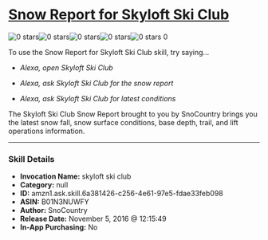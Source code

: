 # [Snow Report for Skyloft Ski Club](http://alexa.amazon.com/#skills/amzn1.ask.skill.6a381426-c256-4e61-97e5-fdae33feb098)
![0 stars](../../images/ic_star_border_black_18dp_1x.png)![0 stars](../../images/ic_star_border_black_18dp_1x.png)![0 stars](../../images/ic_star_border_black_18dp_1x.png)![0 stars](../../images/ic_star_border_black_18dp_1x.png)![0 stars](../../images/ic_star_border_black_18dp_1x.png) 0

To use the Snow Report for Skyloft Ski Club skill, try saying...

* *Alexa, open Skyloft Ski Club*

* *Alexa, ask Skyloft Ski Club for the snow report*

* *Alexa, ask Skyloft Ski Club for latest conditions*

The Skyloft Ski Club Snow Report brought to you by SnoCountry brings you the latest snow fall, snow surface conditions,  base depth, trail, and lift operations information.

***

### Skill Details

* **Invocation Name:** skyloft ski club
* **Category:** null
* **ID:** amzn1.ask.skill.6a381426-c256-4e61-97e5-fdae33feb098
* **ASIN:** B01N3NUWFY
* **Author:** SnoCountry
* **Release Date:** November 5, 2016 @ 12:15:49
* **In-App Purchasing:** No
